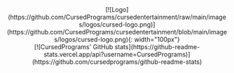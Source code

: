 <div style="text-align: center;">
  [![Logo](https://github.com/CursedPrograms/cursedentertainment/raw/main/images/logos/cursed-logo.png)](https://github.com/CursedPrograms/cursedentertainment/blob/main/images/logos/cursed-logo.png){: width="100px"}
</div>

<div style="text-align: center;">
  [![CursedPrograms' GitHub stats](https://github-readme-stats.vercel.app/api?username=CursedPrograms)](https://github.com/cursedprograms/github-readme-stats)
</div>
